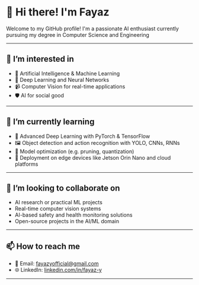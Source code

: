 # 👋 Hi there! I'm Fayaz

Welcome to my GitHub profile! I'm a passionate AI enthusiast currently pursuing my degree in Computer Science and Engineering 

---

## 👀 I’m interested in
- 🤖 Artificial Intelligence & Machine Learning
- 🧠 Deep Learning and Neural Networks
- 📹 Computer Vision for real-time applications
- 🛡️ AI for social good 

---

## 🌱 I’m currently learning
- 🧠 Advanced Deep Learning with PyTorch & TensorFlow
- 🖼️ Object detection and action recognition with YOLO, CNNs, RNNs
- 🧩 Model optimization (e.g. pruning, quantization)
- 🚀 Deployment on edge devices like Jetson Orin Nano and cloud platforms

---

## 💞️ I’m looking to collaborate on
- AI research or practical ML projects
- Real-time computer vision systems
- AI-based safety and health monitoring solutions
- Open-source projects in the AI/ML domain

---

## 📫 How to reach me
- 📧 Email: fayazyofficial@gmail.com
- 🌐 LinkedIn: [linkedin.com/in/fayaz-y](https://linkedin.com/in/mohamed-fayaz-7b0531239)
---
    
